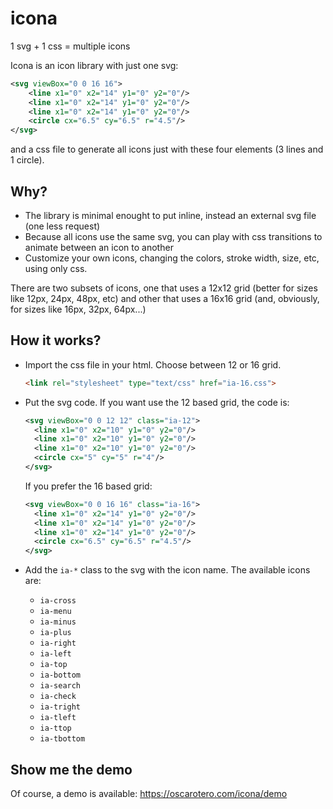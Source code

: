 # icona

1 svg + 1 css = multiple icons

Icona is an icon library with just one svg:

```xml
<svg viewBox="0 0 16 16">
	<line x1="0" x2="14" y1="0" y2="0"/>
	<line x1="0" x2="14" y1="0" y2="0"/>
	<line x1="0" x2="14" y1="0" y2="0"/>
	<circle cx="6.5" cy="6.5" r="4.5"/>
</svg>
```

and a css file to generate all icons just with these four elements (3 lines and 1 circle).

## Why?

* The library is minimal enought to put inline, instead an external svg file (one less request)
* Because all icons use the same svg, you can play with css transitions to animate between an icon to another
* Customize your own icons, changing the colors, stroke width, size, etc, using only css.

There are two subsets of icons, one that uses a 12x12 grid (better for sizes like 12px, 24px, 48px, etc) and other that uses a 16x16 grid (and, obviously, for sizes like 16px, 32px, 64px...)

## How it works?

* Import the css file in your html. Choose between 12 or 16 grid.
  ```html
  <link rel="stylesheet" type="text/css" href="ia-16.css">
  ```
* Put the svg code. If you want use the 12 based grid, the code is:
  ```xml
  <svg viewBox="0 0 12 12" class="ia-12">
  	<line x1="0" x2="10" y1="0" y2="0"/>
  	<line x1="0" x2="10" y1="0" y2="0"/>
  	<line x1="0" x2="10" y1="0" y2="0"/>
  	<circle cx="5" cy="5" r="4"/>
  </svg>
  ```

  If you prefer the 16 based grid:
  ```xml
  <svg viewBox="0 0 16 16" class="ia-16">
	<line x1="0" x2="14" y1="0" y2="0"/>
	<line x1="0" x2="14" y1="0" y2="0"/>
	<line x1="0" x2="14" y1="0" y2="0"/>
	<circle cx="6.5" cy="6.5" r="4.5"/>
  </svg>
  ```

* Add the `ia-*` class to the svg with the icon name. The available icons are:

  * `ia-cross`
  * `ia-menu`
  * `ia-minus`
  * `ia-plus`
  * `ia-right`
  * `ia-left`
  * `ia-top`
  * `ia-bottom`
  * `ia-search`
  * `ia-check`
  * `ia-tright`
  * `ia-tleft`
  * `ia-ttop`
  * `ia-tbottom`

## Show me the demo

Of course, a demo is available: https://oscarotero.com/icona/demo
